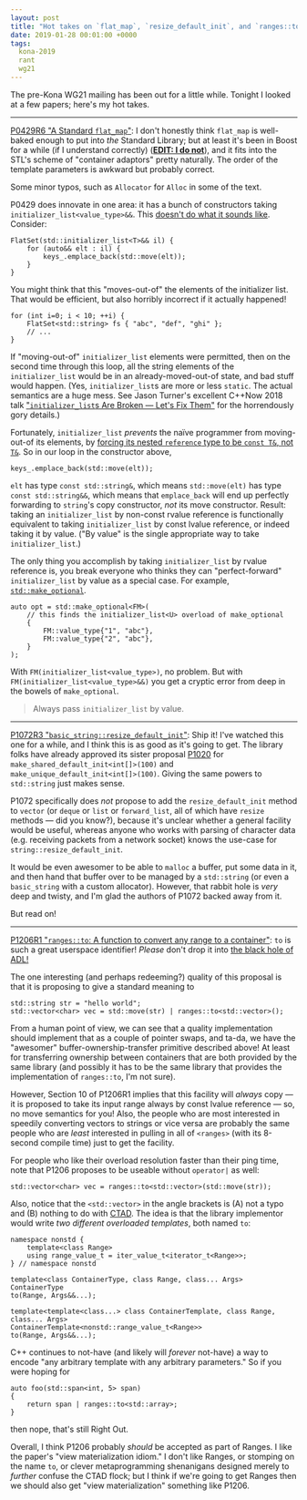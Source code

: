 ```yaml
---
layout: post
title: "Hot takes on `flat_map`, `resize_default_init`, and `ranges::to`"
date: 2019-01-28 00:01:00 +0000
tags:
  kona-2019
  rant
  wg21
---
```


The pre-Kona WG21 mailing has been out for a little while. Tonight I looked at a few papers;
here's my hot takes.

----

[P0429R6 "A Standard `flat_map`"](http://www.open-std.org/jtc1/sc22/wg21/docs/papers/2019/p0429r6.pdf):
I don't honestly think `flat_map` is well-baked enough to put into _the_ Standard Library; but at least
it's been in Boost for a while (if I understand correctly)
(<b>[EDIT: I do not](/blog/2019/01/29/contra-flat-map)</b>), and it fits into the STL's scheme of
"container adaptors" pretty naturally. The order of the template parameters is awkward but probably
correct.

Some minor typos, such as `Allocator` for `Alloc` in some of the text.

P0429 does innovate in one area: it has a bunch of constructors taking `initializer_list<value_type>&&`.
This [doesn't do what it sounds like](https://wandbox.org/permlink/KZykSIUfi5e2hJkL). Consider:

    FlatSet(std::initializer_list<T>&& il) {
        for (auto&& elt : il) {
            keys_.emplace_back(std::move(elt));
        }
    }

You might think that this "moves-out-of" the elements of the initializer list. That would be
efficient, but also horribly incorrect if it actually happened!

    for (int i=0; i < 10; ++i) {
        FlatSet<std::string> fs { "abc", "def", "ghi" };
        // ...
    }

If "moving-out-of" `initializer_list` elements were permitted, then on the second time through
this loop, all the string elements of the `initializer_list` would be in an already-moved-out-of
state, and bad stuff would happen. (Yes, `initializer_list`s are more or less `static`. The
actual semantics are a huge mess. See Jason Turner's excellent C++Now 2018 talk
["`initializer_list`s Are Broken — Let's Fix Them"](https://www.youtube.com/watch?v=sSlmmZMFsXQ)
for the horrendously gory details.)

Fortunately, `initializer_list` _prevents_ the naïve programmer from moving-out-of its elements,
by [forcing its nested `reference` type to be `const T&`, not `T&`](https://en.cppreference.com/w/cpp/utility/initializer_list).
So in our loop in the constructor above,

    keys_.emplace_back(std::move(elt));

`elt` has type `const std::string&`, which means `std::move(elt)` has type `const std::string&&`,
which means that `emplace_back` will end up perfectly forwarding to `string`'s copy constructor,
_not_ its move constructor. Result: taking an `initializer_list` by non-const rvalue reference
is functionally equivalent to taking `initializer_list` by const lvalue reference, or indeed taking
it by value. ("By value" is the single appropriate way to take `initializer_list`.)

The only thing you accomplish by taking `initializer_list` by rvalue reference is, you break everyone
who thinks they can "perfect-forward" `initializer_list` by value as a special case. For example,
[`std::make_optional`](https://godbolt.org/z/VNvH21).

    auto opt = std::make_optional<FM>(
        // this finds the initializer_list<U> overload of make_optional
        {
            FM::value_type{"1", "abc"},
            FM::value_type{"2", "abc"},
        }
    );

With `FM(initializer_list<value_type>)`, no problem.
But with `FM(initializer_list<value_type>&&)` you get a cryptic error from deep in the
bowels of `make_optional`.

> Always pass `initializer_list` by value.

----

[P1072R3 "`basic_string::resize_default_init`"](http://www.open-std.org/jtc1/sc22/wg21/docs/papers/2019/p1072r3.html):
Ship it! I've watched this one for a while, and I think this is as good as it's going to get.
The library folks have already approved its sister proposal
[P1020](http://www.open-std.org/jtc1/sc22/wg21/docs/papers/2018/p1020r1.html)
for `make_shared_default_init<int[]>(100)` and `make_unique_default_init<int[]>(100)`. Giving the
same powers to `std::string` just makes sense.

P1072 specifically does _not_ propose to add the `resize_default_init` method to `vector` (or `deque`
or `list` or `forward_list`, all of which have `resize` methods — did you know?), because it's unclear
whether a general facility would be useful, whereas anyone who works with parsing of character data
(e.g. receiving packets from a network socket) knows the use-case for `string::resize_default_init`.

It would be even awesomer to be able to `malloc` a buffer, put some data in it, and then hand that buffer
over to be managed by a `std::string` (or even a `basic_string` with a custom allocator). However,
that rabbit hole is _very_ deep and twisty, and I'm glad the authors of P1072 backed away from it.

But read on!

----

[P1206R1 "`ranges::to`: A function to convert any range to a container"](http://www.open-std.org/jtc1/sc22/wg21/docs/papers/2019/p1206r1.pdf):
`to` is such a great userspace identifier! _Please_ don't drop it into
[the black hole of ADL!](https://quuxplusone.github.io/blog/2018/11/04/std-hash-value/)

The one interesting (and perhaps redeeming?) quality of this proposal is that it is proposing
to give a standard meaning to

    std::string str = "hello world";
    std::vector<char> vec = std::move(str) | ranges::to<std::vector>();

From a human point of view, we can see that a quality implementation should implement that as a
couple of pointer swaps, and ta-da, we have the "awesomer" buffer-ownership-transfer primitive
described above! At least for transferring
ownership between containers that are both provided by the same library (and possibly
it has to be the same library that provides the implementation of `ranges::to`, I'm not sure).

However, Section 10 of P1206R1 implies that this facility will _always_ copy — it is proposed
to take its input range always by const lvalue reference — so, no move semantics for you!
Also, the people who are most interested in speedily converting vectors to strings or vice versa
are probably the same people who are _least_ interested in pulling in all of `<ranges>` (with
its 8-second compile time) just to get the facility.

For people who like their overload resolution faster than their ping time,
note that P1206 proposes to be useable without `operator|` as well:

    std::vector<char> vec = ranges::to<std::vector>(std::move(str));

Also, notice that the `<std::vector>` in the angle brackets is (A) not a typo and (B) nothing
to do with [CTAD](https://quuxplusone.github.io/blog/2018/12/09/wctad/).
The idea is that the library implementor would write _two different overloaded templates_,
both named `to`:

    namespace nonstd {
        template<class Range>
        using range_value_t = iter_value_t<iterator_t<Range>>;
    } // namespace nonstd

    template<class ContainerType, class Range, class... Args>
    ContainerType
    to(Range, Args&&...);

    template<template<class...> class ContainerTemplate, class Range, class... Args>
    ContainerTemplate<nonstd::range_value_t<Range>>
    to(Range, Args&&...);

C++ continues to not-have (and likely will _forever_ not-have) a way to encode "any arbitrary
template with any arbitrary parameters." So if you were hoping for

    auto foo(std::span<int, 5> span)
    {
        return span | ranges::to<std::array>;
    }

then nope, that's still Right Out.

Overall, I think P1206 probably _should_ be accepted as part of Ranges. I like the paper's
"view materialization idiom." I don't like Ranges, or stomping on the name `to`, or clever
metaprogramming shenanigans designed merely to _further_ confuse the CTAD flock; but I think
if we're going to get Ranges then we should also get "view materialization" something like P1206.
